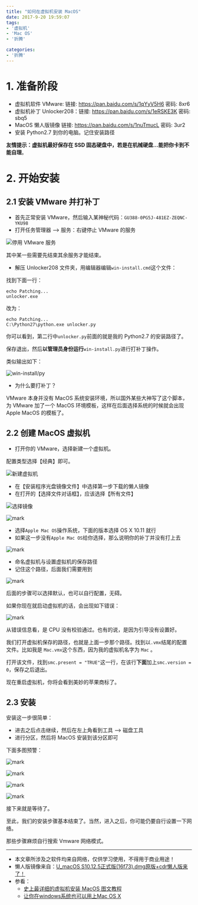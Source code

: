 ```yaml
---
title: "如何在虚拟机安装 MacOS"
date: 2017-9-20 19:59:07
tags:
- '虚拟机'
- 'Mac OS'
- '折腾'

categories:
- '折腾'
---
```

# 1. 准备阶段

- 虚拟机软件 VMware: 链接: https://pan.baidu.com/s/1qYyV5H6 密码: 8xr6
- 虚拟机补丁 Unlocker208：链接: https://pan.baidu.com/s/1eRSKE3K 密码: sbq5
- MacOS 懒人版镜像 链接: https://pan.baidu.com/s/1nuTmucL 密码: 3ur2
- 安装 Python2.7 到你的电脑。记住安装路径

**友情提示：虚拟机最好保存在 SSD 固态硬盘中，若是在机械硬盘...能把你卡到不能自理**。



# 2. 开始安装

## 2.1 安装 VMware 并打补丁

- 首先正常安装 VMware，然后输入某神秘代码：`GU388-0PG5J-481EZ-ZEQNC-YKU98`
- 打开任务管理器 --> 服务：右键停止 VMware 的服务

![停用 VMware 服务](https://img.ioioi.top/blog-img/191822520.png)

其中某一些需要先结束其余服务才能结束。



- 解压 Unlocker208 文件夹，用编辑器编辑`win-install.cmd`这个文件：

找到下面一行：

```shell
echo Patching...
unlocker.exe
```

改为：

```shell
echo Patching...
C:\Python27\python.exe unlocker.py
```

你可以看到，第二行中`unlocker.py`前面的就是我的 Python2.7 的安装路径了。

保存退出，然后**以管理员身份运行**`win-install.py`进行打补丁操作。

类似输出如下：

![win-install/py](https://img.ioioi.top/blog-img/192332540.png)



- 为什么要打补丁？

VMware 本身并没有 MacOS 系统安装环境，所以国外某些大神写了这个脚本，为 VMware 加了一个 MacOS 环境模板，这样在后面选择系统的时候就会出现 Apple MacOS 的模板了。



## 2.2 创建 MacOS 虚拟机

- 打开你的 VMware，选择新建一个虚拟机。

配置类型选择【经典】即可。

![新建虚拟机](https://img.ioioi.top/blog-img/192648213.png)



- 在【安装程序光盘镜像文件】中选择第一步下载的懒人镜像
- 在打开的【选择文件对话框】，应该选择【所有文件】

![选择镜像](https://img.ioioi.top/blog-img/192759933.png)

![mark](https://img.ioioi.top/blog-img/193013555.png)



- 选择`Apple Mac OS`操作系统，下面的版本选择 OS X 10.11 就行
- 如果这一步没有`Apple Mac OS`给你选择，那么说明你的补丁并没有打上去

![mark](https://img.ioioi.top/blog-img/193101253.png)

- 命名虚拟机与设置虚拟机的保存路径
- 记住这个路径，后面我们需要用到

![mark](https://img.ioioi.top/blog-img/193232522.png)



后面的步骤可以选择默认，也可以自行配置，无碍。



如果你现在就启动虚拟机的话，会出现如下错误：

![mark](https://img.ioioi.top/blog-img/193415078.png)

从错误信息看，是 CPU 没有校验通过。也有的说，是因为引导没有设置好。

我们打开虚拟机保存的路径，也就是上面一步那个路径。找到以`.vmx`结尾的配置文件。比如我是 `Mac.vmx`这个东西，因为我的虚拟机名字为 `Mac` 。

打开该文件，找到`smc.present = "TRUE"`这一行，在该行**下面**加上`smc.version = 0`，保存之后退出。

现在重启虚拟机，你将会看到美妙的苹果商标了。



## 2.3 安装

安装这一步很简单：

- 进去之后点击继续，然后在左上角看到工具 --> 磁盘工具
- 进行分区，然后将 MacOS 安装到该分区即可

下面多图预警：

![mark](https://img.ioioi.top/blog-img/194731319.png)



![mark](https://img.ioioi.top/blog-img/194750417.png)

![mark](https://img.ioioi.top/blog-img/194810854.png)



![mark](https://img.ioioi.top/blog-img/194757735.png)



接下来就是等待了。

至此，我们的安装步骤基本结束了。当然，进入之后，你可能仍要自行设置一下网络。

那些步骤麻烦自行搜索 Vmware 网络模式。



-----

- 本文章所涉及之软件均来自网络，仅供学习使用，不得用于商业用途！
- 懒人版镜像来自：[U_macOS S10.12.5正式版(16f73).dmg原版+cdr懒人版来了！](http://bbs.pcbeta.com/viewthread-1741950-1-1.html)
- 参看：
  - [史上最详细的虚拟机安装 MacOS 图文教程](https://xuanwo.org/2015/08/09/vmware-mac-os-x-intro/)
  - [让你在windows系统也可以用上Mac OS X](https://www.sysceo.com/Article-article_info-id-1552.html)

